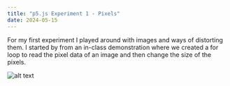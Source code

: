 ```yaml
---
title: "p5.js Experiment 1 - Pixels"
date: 2024-05-15
---
```


For my first experiment I played around with images and ways of distorting them.
I started by from an in-class demonstration where we created a for loop to read the pixel data of an image and then change the size of the pixels.

![alt text](parrot.png "Title")
